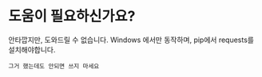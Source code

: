 # 도움이 필요하신가요?
안타깝지만, 도와드릴 수 없습니다.
Windows 에서만 동작하며, pip에서 requests를 설치해야합니다.
```
그거 했는데도 안되면 쓰지 마세요
```
